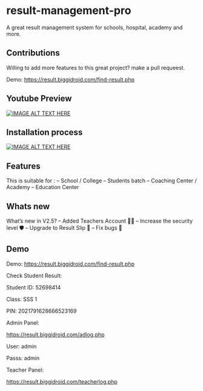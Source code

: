 # result-management-pro

A great result management system for schools, hospital, academy and more.

## Contributions

Willing to add more features to this great project? make a pull requeest.

Demo: https://result.biggidroid.com/find-result.php

## Youtube Preview

[![IMAGE ALT TEXT HERE](https://img.youtube.com/vi/PKhI-SVeUqY/0.jpg)](https://www.youtube.com/watch?v=PKhI-SVeUqY)

## Installation process

[![IMAGE ALT TEXT HERE](https://img.youtube.com/vi/wGioXMjwSW8/0.jpg)](https://www.youtube.com/watch?v=wGioXMjwSW8)

## Features

This is suitable for :
– School / College
– Students batch
– Coaching Center / Academy
– Education Center

## Whats new

What’s new in V2.5?
– Added Teachers Account 👩‍🦳
– Increase the security level 🛡
– Upgrade to Result Slip 📰
– Fix bugs 🔧

## Demo

Demo: https://result.biggidroid.com/find-result.php

Check Student Result:

Student ID: 52698414

Class: SSS 1

PIN: 2021791628666523169

Admin Panel:

https://result.biggidroid.com/adlog.php

User: admin

Passs: admin

Teacher Panel:

https://result.biggidroid.com/teacherlog.php
